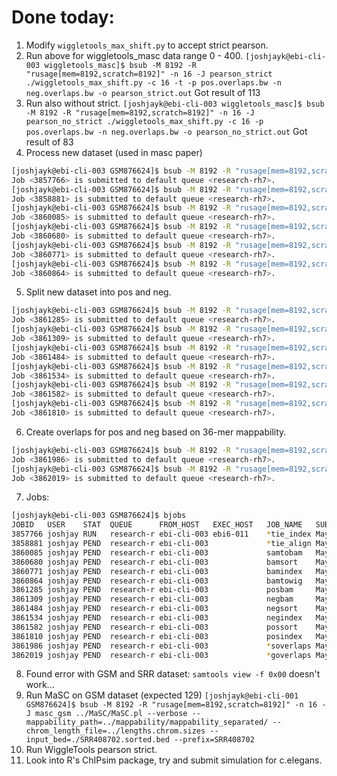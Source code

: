 # Done today:
1. Modify `wiggletools_max_shift.py` to accept strict pearson.
2. Run above for wiggletools_masc data range 0 - 400. `[joshjayk@ebi-cli-003 wiggletools_masc]$ bsub -M 8192 -R "rusage[mem=8192,scratch=8192]" -n 16 -J pearson_strict ./wiggletools_max_shift.py -c 16 -t -p pos.overlaps.bw -n neg.overlaps.bw -o pearson_strict.out` Got result of 113
3. Run also without strict. `[joshjayk@ebi-cli-003 wiggletools_masc]$ bsub -M 8192 -R "rusage[mem=8192,scratch=8192]" -n 16 -J pearson_no_strict ./wiggletools_max_shift.py -c 16 -p pos.overlaps.bw -n neg.overlaps.bw -o pearson_no_strict.out` Got result of 83
4. Process new dataset (used in masc paper)
```sh
[joshjayk@ebi-cli-003 GSM876624]$ bsub -M 8192 -R "rusage[mem=8192,scratch=16384]" -J bowtie_index bowtie2-build ../ref/Mus_musculus.GRCm38.dna_rm.primary_assembly.fa mus_musculus_bowtie2_index
Job <3857766> is submitted to default queue <research-rh7>.
[joshjayk@ebi-cli-003 GSM876624]$ bsub -M 8192 -R "rusage[mem=8192,scratch=8192]" -w 3857766 -J bowtie_align bowtie2 -x mus_musculus_bowtie2_index -U SRR408702.fastq -S SRR408702.sam
Job <3858881> is submitted to default queue <research-rh7>.
[joshjayk@ebi-cli-003 GSM876624]$ bsub -M 8192 -R "rusage[mem=8192,scratch=8192]" -w 3858881 -J samtobam "samtools view -S -b SRR408702.sam > SRR408702.bam"
Job <3860085> is submitted to default queue <research-rh7>.
[joshjayk@ebi-cli-003 GSM876624]$ bsub -M 8192 -R "rusage[mem=8192,scratch=8192]" -w 3860085 -J bamsort samtools sort SRR408702.bam SRR408702.sorted.bam
Job <3860680> is submitted to default queue <research-rh7>.
[joshjayk@ebi-cli-003 GSM876624]$ bsub -M 8192 -R "rusage[mem=8192,scratch=8192]" -w 3860680 -J bamindex samtools index SRR408702.sorted.bam
Job <3860771> is submitted to default queue <research-rh7>.
[joshjayk@ebi-cli-003 GSM876624]$ bsub -M 8192 -R "rusage[mem=8192,scratch=8192]" -w 3860771 -J bamtowig wiggletools write SRR408702.sorted.bw SRR408702.sorted.bam
Job <3860864> is submitted to default queue <research-rh7>.
```
5. Split new dataset into pos and neg.
```sh
[joshjayk@ebi-cli-003 GSM876624]$ bsub -M 8192 -R "rusage[mem=8192,scratch=8192]" -w 3860771 -J posbam "samtools -f 0x00 -h -b SRR408702.sorted.bam > SRR408702.pos.bam"
Job <3861285> is submitted to default queue <research-rh7>.
[joshjayk@ebi-cli-003 GSM876624]$ bsub -M 8192 -R "rusage[mem=8192,scratch=8192]" -w 3860771 -J negbam "samtools -f 0x10 -h -b SRR408702.sorted.bam > SRR408702.neg.bam"
Job <3861309> is submitted to default queue <research-rh7>.
[joshjayk@ebi-cli-003 GSM876624]$ bsub -M 8192 -R "rusage[mem=8192,scratch=8192]" -w 3861285 -J negsort samtools sort SRR408702.pos.bam -o SRR408702.pos.sorted.bam
Job <3861484> is submitted to default queue <research-rh7>.
[joshjayk@ebi-cli-003 GSM876624]$ bsub -M 8192 -R "rusage[mem=8192,scratch=8192]" -w 3861484 -J negindex samtools index SRR408702.pos.sorted.bam
Job <3861534> is submitted to default queue <research-rh7>.
[joshjayk@ebi-cli-003 GSM876624]$ bsub -M 8192 -R "rusage[mem=8192,scratch=8192]" -w 3861309 -J possort samtools sort SRR408702.neg.bam -o SRR408702.neg.sorted.bam
Job <3861582> is submitted to default queue <research-rh7>.
[joshjayk@ebi-cli-003 GSM876624]$ bsub -M 8192 -R "rusage[mem=8192,scratch=8192]" -w 3861582 -J posindex samtools index SRR408702.neg.sorted.bam
Job <3861810> is submitted to default queue <research-rh7>.
```
6. Create overlaps for pos and neg based on 36-mer mappability.
```sh
[joshjayk@ebi-cli-003 GSM876624]$ bsub -M 8192 -R "rusage[mem=8192,scratch=8192]" -w 3861534 -J posoverlaps wiggletools write SRR408702.pos.overlaps.bw overlaps ../mappability/filtered_mus_musculus_all_chrom.map.wig SRR408702.pos.sorted.bam
Job <3861986> is submitted to default queue <research-rh7>.
[joshjayk@ebi-cli-003 GSM876624]$ bsub -M 8192 -R "rusage[mem=8192,scratch=8192]" -w 3861810 -J negoverlaps wiggletools write SRR408702.neg.overlaps.bw overlaps ../mappability/filtered_mus_musculus_all_chrom.map.wig SRR408702.neg.sorted.bam
Job <3862019> is submitted to default queue <research-rh7>.
```
7. Jobs:
```sh
[joshjayk@ebi-cli-003 GSM876624]$ bjobs
JOBID   USER    STAT  QUEUE      FROM_HOST   EXEC_HOST   JOB_NAME   SUBMIT_TIME
3857766 joshjay RUN   research-r ebi-cli-003 ebi6-011    *tie_index May 14 11:04
3858881 joshjay PEND  research-r ebi-cli-003             *tie_align May 14 11:05
3860085 joshjay PEND  research-r ebi-cli-003             samtobam   May 14 11:06
3860680 joshjay PEND  research-r ebi-cli-003             bamsort    May 14 11:07
3860771 joshjay PEND  research-r ebi-cli-003             bamindex   May 14 11:07
3860864 joshjay PEND  research-r ebi-cli-003             bamtowig   May 14 11:09
3861285 joshjay PEND  research-r ebi-cli-003             posbam     May 14 11:12
3861309 joshjay PEND  research-r ebi-cli-003             negbam     May 14 11:12
3861484 joshjay PEND  research-r ebi-cli-003             negsort    May 14 11:14
3861534 joshjay PEND  research-r ebi-cli-003             negindex   May 14 11:15
3861582 joshjay PEND  research-r ebi-cli-003             possort    May 14 11:15
3861810 joshjay PEND  research-r ebi-cli-003             posindex   May 14 11:16
3861986 joshjay PEND  research-r ebi-cli-003             *soverlaps May 14 11:18
3862019 joshjay PEND  research-r ebi-cli-003             *goverlaps May 14 11:18
```
8. Found error with GSM and SRR dataset: `samtools view -f 0x00` doesn't work...
9. Run MaSC on GSM dataset (expected 129) `[joshjayk@ebi-cli-001 GSM876624]$ bsub -M 8192 -R "rusage[mem=8192,scratch=8192]" -n 16 -J masc_gsm ../MaSC/MaSC.pl --verbose --mappability_path=../mappability/mappability_separated/ --chrom_length_file=../lengths.chrom.sizes --input_bed=./SRR408702.sorted.bed --prefix=SRR408702`
10. Run WiggleTools pearson strict.
11. Look into R's ChIPsim package, try and submit simulation for c.elegans.
